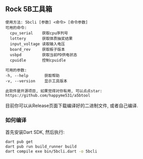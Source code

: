 ## Rock 5B工具箱

```
使用方法: 5bcli [参数] <命令> [命令参数]
可用的命令:
  cpu_serial    获取cpu序列号
  lottery       获取体质抽奖结果
  input_voltage 读取输入电压
  board_rev     获取板子版本
  usbpd         获取当前PD供电状态
  cpuidle       控制cpuidle
    
可用的参数:
-h, --help       获取帮助
-v, --version    显示工具版本

此软件是开源项目, 如果觉得对你有用, 可以点点star: https://github.com/happyme531/a5btool
```

目前你可以从Release页面下载编译好的二进制文件, 或者自己编译.  

### 如何编译

首先安装Dart SDK, 然后执行:


```bash
dart pub get
dart pub run build_runner build
dart compile exe bin/5bcli.dart -o 5bcli
```